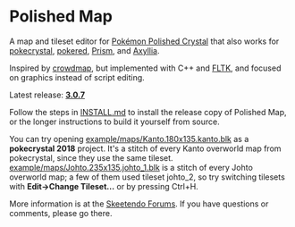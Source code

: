 # Polished Map

A map and tileset editor for [Pokémon Polished Crystal](https://github.com/roukaour/polishedcrystal) that also works for [pokecrystal](https://github.com/pret/pokecrystal), [pokered](https://github.com/pret/pokered), [Prism](https://www.reddit.com/r/PokemonPrism/), and [Axyllia](http://pokemonfractal.wikia.com/wiki/Axyllia).

Inspired by [crowdmap](https://github.com/yenatch/crowdmap), but implemented with C++ and [FLTK](http://www.fltk.org/), and focused on graphics instead of script editing.

Latest release: [**3.0.7**](https://github.com/roukaour/polished-map/releases/tag/v3.0.7)

Follow the steps in [INSTALL.md](INSTALL.md) to install the release copy of Polished Map, or the longer instructions to build it yourself from source.

You can try opening [example/maps/Kanto.180x135.kanto.blk](example/maps/Kanto.180x135.kanto.blk) as a **pokecrystal 2018** project. It's a stitch of every Kanto overworld map from pokecrystal, since they use the same tileset. [example/maps/Johto.235x135.johto_1.blk](example/maps/Johto.235x135.johto_1.blk) is a stitch of every Johto overworld map; a few of them used tileset johto_2, so try switching tilesets with **Edit→Change Tileset…** or by pressing Ctrl+H.

More information is at the [Skeetendo Forums](https://hax.iimarckus.org/topic/7222/). If you have questions or comments, please go there.
